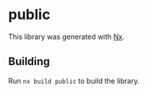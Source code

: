 # public

This library was generated with [Nx](https://nx.dev).

## Building

Run `nx build public` to build the library.
